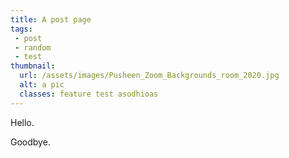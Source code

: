 ```yaml
---
title: A post page
tags:
 - post
 - random
 - test
thumbnail:
  url: /assets/images/Pusheen_Zoom_Backgrounds_room_2020.jpg
  alt: a pic
  classes: feature test asodhioas
---
```


Hello.

Goodbye.
